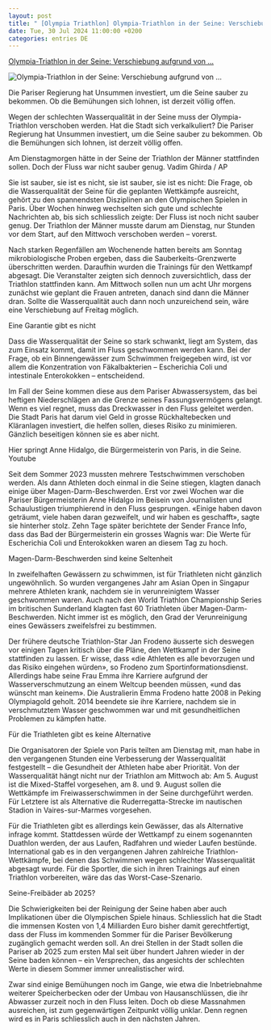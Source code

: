 ```yaml
---
layout: post
title: " [Olympia Triathlon] Olympia-Triathlon in der Seine: Verschiebung aufgrund von ..."
date: Tue, 30 Jul 2024 11:00:00 +0200
categories: entries DE
---
```

[Olympia-Triathlon in der Seine: Verschiebung aufgrund von ...](https://www.nzz.ch/sport/olympia-triathlon-in-der-seine-verschiebung-aufgrund-von-wasserverschmutzung-ld.1841667)

![Olympia-Triathlon in der Seine: Verschiebung aufgrund von ...](https://img.nzz.ch/2024/07/30/99f46fd2-c670-4f89-bc06-dbf3c9237de7.jpeg?width=1200&height=675&fit=bounds&quality=75&auto=webp&crop=4492,2527,x0,y0&wmark=nzz)

Die Pariser Regierung hat Unsummen investiert, um die Seine sauber zu bekommen. Ob die Bemühungen sich lohnen, ist derzeit völlig offen.

Wegen der schlechten Wasserqualität in der Seine muss der Olympia-Triathlon verschoben werden. Hat die Stadt sich verkalkuliert? Die Pariser Regierung hat Unsummen investiert, um die Seine sauber zu bekommen. Ob die Bemühungen sich lohnen, ist derzeit völlig offen.

Am Dienstagmorgen hätte in der Seine der Triathlon der Männer stattfinden sollen. Doch der Fluss war nicht sauber genug. Vadim Ghirda / AP

Sie ist sauber, sie ist es nicht, sie ist sauber, sie ist es nicht: Die Frage, ob die Wasserqualität der Seine für die geplanten Wettkämpfe ausreicht, gehört zu den spannendsten Disziplinen an den Olympischen Spielen in Paris. Über Wochen hinweg wechselten sich gute und schlechte Nachrichten ab, bis sich schliesslich zeigte: Der Fluss ist noch nicht sauber genug. Der Triathlon der Männer musste darum am Dienstag, nur Stunden vor dem Start, auf den Mittwoch verschoben werden – vorerst.

Nach starken Regenfällen am Wochenende hatten bereits am Sonntag mikrobiologische Proben ergeben, dass die Sauberkeits-Grenzwerte überschritten werden. Daraufhin wurden die Trainings für den Wettkampf abgesagt. Die Veranstalter zeigten sich dennoch zuversichtlich, dass der Triathlon stattfinden kann. Am Mittwoch sollen nun um acht Uhr morgens zunächst wie geplant die Frauen antreten, danach sind dann die Männer dran. Sollte die Wasserqualität auch dann noch unzureichend sein, wäre eine Verschiebung auf Freitag möglich.

Eine Garantie gibt es nicht

Dass die Wasserqualität der Seine so stark schwankt, liegt am System, das zum Einsatz kommt, damit im Fluss geschwommen werden kann. Bei der Frage, ob ein Binnengewässer zum Schwimmen freigegeben wird, ist vor allem die Konzentration von Fäkalbakterien – Escherichia Coli und intestinale Enterokokken – entscheidend.

Im Fall der Seine kommen diese aus dem Pariser Abwassersystem, das bei heftigen Niederschlägen an die Grenze seines Fassungsvermögens gelangt. Wenn es viel regnet, muss das Dreckwasser in den Fluss geleitet werden. Die Stadt Paris hat darum viel Geld in grosse Rückhaltebecken und Kläranlagen investiert, die helfen sollen, dieses Risiko zu minimieren. Gänzlich beseitigen können sie es aber nicht.

Hier springt Anne Hidalgo, die Bürgermeisterin von Paris, in die Seine. Youtube

Seit dem Sommer 2023 mussten mehrere Testschwimmen verschoben werden. Als dann Athleten doch einmal in die Seine stiegen, klagten danach einige über Magen-Darm-Beschwerden. Erst vor zwei Wochen war die Pariser Bürgermeisterin Anne Hidalgo im Beisein von Journalisten und Schaulustigen triumphierend in den Fluss gesprungen. «Einige haben davon geträumt, viele haben daran gezweifelt, und wir haben es geschafft», sagte sie hinterher stolz. Zehn Tage später berichtete der Sender France Info, dass das Bad der Bürgermeisterin ein grosses Wagnis war: Die Werte für Escherichia Coli und Enterokokken waren an diesem Tag zu hoch.

Magen-Darm-Beschwerden sind keine Seltenheit

In zweifelhaften Gewässern zu schwimmen, ist für Triathleten nicht gänzlich ungewöhnlich. So wurden vergangenes Jahr am Asian Open in Singapur mehrere Athleten krank, nachdem sie in verunreinigtem Wasser geschwommen waren. Auch nach den World Triathlon Championship Series im britischen Sunderland klagten fast 60 Triathleten über Magen-Darm-Beschwerden. Nicht immer ist es möglich, den Grad der Verunreinigung eines Gewässers zweifelsfrei zu bestimmen.

Der frühere deutsche Triathlon-Star Jan Frodeno äusserte sich deswegen vor einigen Tagen kritisch über die Pläne, den Wettkampf in der Seine stattfinden zu lassen. Er wisse, dass «die Athleten es alle bevorzugen und das Risiko eingehen würden», so Frodeno zum Sportinformationsdienst. Allerdings habe seine Frau Emma ihre Karriere aufgrund der Wasserverschmutzung an einem Weltcup beenden müssen, «und das wünscht man keinem». Die Australierin Emma Frodeno hatte 2008 in Peking Olympiagold geholt. 2014 beendete sie ihre Karriere, nachdem sie in verschmutztem Wasser geschwommen war und mit gesundheitlichen Problemen zu kämpfen hatte.

Für die Triathleten gibt es keine Alternative

Die Organisatoren der Spiele von Paris teilten am Dienstag mit, man habe in den vergangenen Stunden eine Verbesserung der Wasserqualität festgestellt – die Gesundheit der Athleten habe aber Priorität. Von der Wasserqualität hängt nicht nur der Triathlon am Mittwoch ab: Am 5. August ist die Mixed-Staffel vorgesehen, am 8. und 9. August sollen die Wettkämpfe im Freiwasserschwimmen in der Seine durchgeführt werden. Für Letztere ist als Alternative die Ruderregatta-Strecke im nautischen Stadion in Vaires-sur-Marmes vorgesehen.

Für die Triathleten gibt es allerdings kein Gewässer, das als Alternative infrage kommt. Stattdessen würde der Wettkampf zu einem sogenannten Duathlon werden, der aus Laufen, Radfahren und wieder Laufen bestünde. International gab es in den vergangenen Jahren zahlreiche Triathlon-Wettkämpfe, bei denen das Schwimmen wegen schlechter Wasserqualität abgesagt wurde. Für die Sportler, die sich in ihren Trainings auf einen Triathlon vorbereiten, wäre das das Worst-Case-Szenario.

Seine-Freibäder ab 2025?

Die Schwierigkeiten bei der Reinigung der Seine haben aber auch Implikationen über die Olympischen Spiele hinaus. Schliesslich hat die Stadt die immensen Kosten von 1,4 Milliarden Euro bisher damit gerechtfertigt, dass der Fluss im kommenden Sommer für die Pariser Bevölkerung zugänglich gemacht werden soll. An drei Stellen in der Stadt sollen die Pariser ab 2025 zum ersten Mal seit über hundert Jahren wieder in der Seine baden können – ein Versprechen, das angesichts der schlechten Werte in diesem Sommer immer unrealistischer wird.

Zwar sind einige Bemühungen noch im Gange, wie etwa die Inbetriebnahme weiterer Speicherbecken oder der Umbau von Hausanschlüssen, die ihr Abwasser zurzeit noch in den Fluss leiten. Doch ob diese Massnahmen ausreichen, ist zum gegenwärtigen Zeitpunkt völlig unklar. Denn regnen wird es in Paris schliesslich auch in den nächsten Jahren.

